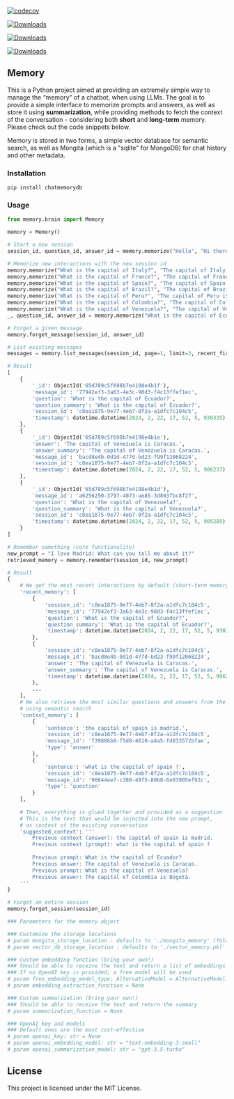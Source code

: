 [![codecov](https://codecov.io/gh/cnmoro/ChatMemory/graph/badge.svg?token=B75N22ACYP)](https://codecov.io/gh/cnmoro/ChatMemory)

[![Downloads](https://static.pepy.tech/badge/chatmemorydb)](https://pepy.tech/project/chatmemorydb)

[![Downloads](https://static.pepy.tech/badge/chatmemorydb/month)](https://pepy.tech/project/chatmemorydb)

[![Downloads](https://static.pepy.tech/badge/chatmemorydb/week)](https://pepy.tech/project/chatmemorydb)

## **Memory**

This is a Python project aimed at providing an extremely simple way to manage the “memory” of a chatbot, when using LLMs. The goal is to provide a simple interface to memorize prompts and answers, as well as store it using **summarization**, while providing methods to fetch the context of the conversation - considering both **short** and **long-term** memory. Please check out the code snippets below.

Memory is stored in two forms, a simple vector database for semantic search, as well as Mongita (which is a "sqlite" for MongoDB) for chat history and other metadata.

### **Installation**

```plaintext
pip install chatmemorydb
```

### **Usage**

```python
from memory.brain import Memory

memory = Memory()

# Start a new session
session_id, question_id, answer_id = memory.memorize("Hello", "Hi there! How can I help you?")

# Memorize new interactions with the new session id
memory.memorize("What is the capital of Italy?", "The capital of Italy is Rome.", session_id)
memory.memorize("What is the capital of France?", "The capital of France is Paris.", session_id)
memory.memorize("What is the capital of Spain?", "The capital of Spain is Madrid.", session_id)
memory.memorize("What is the capital of Brazil?", "The capital of Brazil is Brasília.", session_id)
memory.memorize("What is the capital of Peru?", "The capital of Peru is Lima.", session_id)
memory.memorize("What is the capital of Colombia?", "The capital of Colombia is Bogotá.", session_id)
memory.memorize("What is the capital of Venezuela?", "The capital of Venezuela is Caracas.", session_id)
_, question_id, answer_id = memory.memorize("What is the capital of Ecuador?", "The capital of Ecuador is Quito.", session_id)

# Forget a given message
memory.forget_message(session_id, answer_id)

# List existing messages
messages = memory.list_messages(session_id, page=1, limit=3, recent_first=True)

# Result
[
    {
        '_id': ObjectId('65d789c5f698b7e4198e4b1f'),
        'message_id': '77942ef3-3a63-4e3c-90d3-f4c13ffef1ec',
        'question': 'What is the capital of Ecuador?',
        'question_summary': 'What is the capital of Ecuador?',
        'session_id': 'c8ea1875-9e77-4eb7-8f2a-a1dfc7c104c5',
        'timestamp': datetime.datetime(2024, 2, 22, 17, 52, 5, 930335)
    },
    {
        '_id': ObjectId('65d789c5f698b7e4198e4b1e'),
        'answer': 'The capital of Venezuela is Caracas.',
        'answer_summary': 'The capital of Venezuela is Caracas.',
        'message_id': 'bacd8e4b-0d1d-477d-bd23-f99f12068224',
        'session_id': 'c8ea1875-9e77-4eb7-8f2a-a1dfc7c104c5',
        'timestamp': datetime.datetime(2024, 2, 22, 17, 52, 5, 906237)
    },
    {
        '_id': ObjectId('65d789c5f698b7e4198e4b1d'),
        'message_id': 'a6256250-3797-4073-ae85-3d803fbc8f27',
        'question': 'What is the capital of Venezuela?',
        'question_summary': 'What is the capital of Venezuela?',
        'session_id': 'c8ea1875-9e77-4eb7-8f2a-a1dfc7c104c5',
        'timestamp': datetime.datetime(2024, 2, 22, 17, 52, 5, 905285)
    }
]

# Remember something (core functionality)
new_prompt = "I love Madrid! What can you tell me about it?"
retrieved_memory = memory.remember(session_id, new_prompt)

# Result
{
    # We get the most recent interactions by default (short-term memory)
    'recent_memory': [
        {
            'session_id': 'c8ea1875-9e77-4eb7-8f2a-a1dfc7c104c5',
            'message_id': '77942ef3-3a63-4e3c-90d3-f4c13ffef1ec',
            'question': 'What is the capital of Ecuador?',
            'question_summary': 'What is the capital of Ecuador?',
            'timestamp': datetime.datetime(2024, 2, 22, 17, 52, 5, 930335)
        },
        {
            'session_id': 'c8ea1875-9e77-4eb7-8f2a-a1dfc7c104c5',
            'message_id': 'bacd8e4b-0d1d-477d-bd23-f99f12068224',
            'answer': 'The capital of Venezuela is Caracas.',
            'answer_summary': 'The capital of Venezuela is Caracas.',
            'timestamp': datetime.datetime(2024, 2, 22, 17, 52, 5, 906237)
        },
        ...
    ],
    # We also retrieve the most similar questions and answers from the long-term memory
    # using semantic search
    'context_memory': [
        {
            'sentence': 'the capital of spain is madrid.',
            'session_id': 'c8ea1875-9e77-4eb7-8f2a-a1dfc7c104c5',
            'message_id': 'f39886b8-f5d8-4610-a4a5-fd833572bfae',
            'type': 'answer'
        },
        {
            'sentence': 'what is the capital of spain ?',
            'session_id': 'c8ea1875-9e77-4eb7-8f2a-a1dfc7c104c5',
            'message_id': '96644ee7-c388-49f5-89b8-6e03905ef92c',
            'type': 'question'
        }
    ],
    
    # Then, everything is glued together and provided as a suggestion
    # This is the text that would be injected into the new prompt,
    # as context of the existing conversation
    'suggested_context': '''
        Previous context (answer): the capital of spain is madrid.
        Previous context (prompt): what is the capital of spain ?
        
        Previous prompt: What is the capital of Ecuador?
        Previous answer: The capital of Venezuela is Caracas.
        Previous prompt: What is the capital of Venezuela?
        Previous answer: The capital of Colombia is Bogotá.
    '''
}

# Forget an entire session
memory.forget_session(session_id)

### Parameters for the memory object

### Customize the storage locations
# param mongita_storage_location : defaults to './mongita_memory' (folder)
# param vector_db_storage_location : defaults to './vector_memory.pkl' (file)

### Custom embedding function (bring your own!)
### Should be able to receive the text and return a list of embeddings
### If no OpenAI key is provided, a free model will be used
# param free_embedding_model_type: AlternativeModel = AlternativeModel.tiny
# param embedding_extraction_function = None

### Custom summarization (bring your own!)
### Should be able to receive the text and return the summary
# param summarization_function = None

### OpenAI key and models
### Default ones are the most cost-effective
# param openai_key: str = None
# param openai_embedding_model: str = "text-embedding-3-small"
# param openai_summarization_model: str = "gpt-3.5-turbo"
```

## **License**

This project is licensed under the MIT License.
